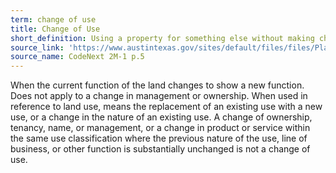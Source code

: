 ```yaml
---
term: change of use
title: Change of Use
short_definition: Using a property for something else without making changes to it.
source_link: 'https://www.austintexas.gov/sites/default/files/files/Planning/CodeNEXT/ALDC_PRD_23_LandDevelopmentCode_Combined_2017_0130_web.pdf'
source_name: CodeNext 2M-1 p.5
---
```



When the current function of the land changes to show a new function. Does not apply to a change in management or ownership. When used in reference to land use, means the replacement of an existing use with a new use, or a change in the nature of an existing use. A change of ownership, tenancy, name, or management, or a change in product or service within the same use classification where the previous nature of the use, line of business, or other function is substantially unchanged is not a change of use.